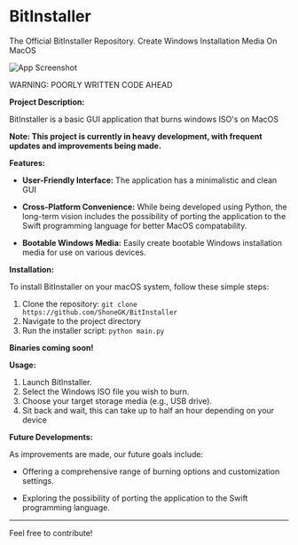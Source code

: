 # BitInstaller
The Official BitInstaller Repository. Create Windows Installation Media On MacOS

![App Screenshot](https://raw.githubusercontent.com/ShoneGK/BitInstaller/main/github/Screenshot.png?token=GHSAT0AAAAAACERDHEBHRC3MEZY4Y6VRKXIZGYMZTA)

WARNING: POORLY WRITTEN CODE AHEAD

**Project Description:**

  BitInstaller is a basic GUI application that burns windows ISO's on MacOS
  
**Note: This project is currently in heavy development, with frequent updates and improvements being made.**

**Features:**

- **User-Friendly Interface:** The application has a minimalistic and clean GUI

- **Cross-Platform Convenience:** While being developed using Python, the long-term vision includes the possibility of porting the application to the Swift programming language for better MacOS compatability.

- **Bootable Windows Media:** Easily create bootable Windows installation media for use on various devices.

**Installation:**

To install BitInstaller on your macOS system, follow these simple steps:

1. Clone the repository: `git clone https://github.com/ShoneGK/BitInstaller`
2. Navigate to the project directory
3. Run the installer script: `python main.py`

**Binaries coming soon!**

**Usage:**

1. Launch BitInstaller.
2. Select the Windows ISO file you wish to burn.
3. Choose your target storage media (e.g., USB drive).
4. Sit back and wait, this can take up to half an hour depending on your device

**Future Developments:**

As improvements are made, our future goals include:

- Offering a comprehensive range of burning options and customization settings.
  
- Exploring the possibility of porting the application to the Swift programming language.

---

Feel free to contribute!
